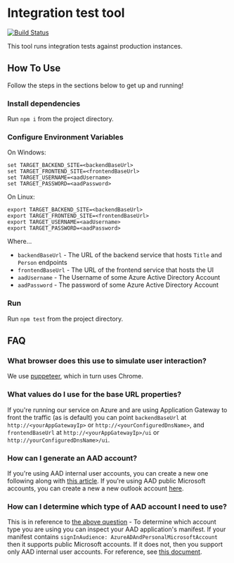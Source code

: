 # Integration test tool

[![Build Status](https://dev.azure.com/csebostoncrew/ProjectJackson/_apis/build/status/ProjectJackson-IntegrationTestTool-Github?branchName=master)](https://dev.azure.com/csebostoncrew/ProjectJackson/_build/latest?definitionId=29&branchName=master)

This tool runs integration tests against production instances.

## How To Use

Follow the steps in the sections below to get up and running!

### Install dependencies

Run `npm i` from the project directory.

### Configure Environment Variables

On Windows:

```
set TARGET_BACKEND_SITE=<backendBaseUrl>
set TARGET_FRONTEND_SITE=<frontendBaseUrl>
set TARGET_USERNAME=<aadUsername>
set TARGET_PASSWORD=<aadPassword>
```

On Linux:

```
export TARGET_BACKEND_SITE=<backendBaseUrl>
export TARGET_FRONTEND_SITE=<frontendBaseUrl>
export TARGET_USERNAME=<aadUsername>
export TARGET_PASSWORD=<aadPassword>
```

Where...

+ `backendBaseUrl` - The URL of the backend service that hosts `Title` and `Person` endpoints
+ `frontendBaseUrl` - The URL of the frontend service that hosts the UI
+ `aadUsername` - The Username of some Azure Active Directory Account
+ `aadPassword` - The password of some Azure Active Directory Account

### Run

Run `npm test` from the project directory.

## FAQ

### What browser does this use to simulate user interaction?

We use [puppeteer](https://github.com/GoogleChrome/puppeteer), which in turn uses Chrome.

### What values do I use for the base URL properties?

If you're running our service on Azure and are using Application Gateway to front the traffic (as is default) you can point `backendBaseUrl` at `http://<yourAppGatewayIp>` or `http://<yourConfiguredDnsName>`, and `frontendBaseUrl` at `http://<yourAppGatewayIp>/ui` or `http://yourConfiguredDnsName>/ui`.

### How can I generate an AAD account?

If you're using AAD internal user accounts, you can create a new one following along with [this article](https://docs.microsoft.com/en-us/azure/active-directory/fundamentals/add-users-azure-active-directory). If you're using AAD public Microsoft accounts, you can create a new a new outlook account [here](https://outlook.com).

### How can I determine which type of AAD account I need to use?

This is in reference to [the above question](#how-can-i-generate-an-aad-account) - To determine which account type you are using you can inspect your AAD application's manifest. If your manifest contains `signInAudience: AzureADAndPersonalMicrosoftAccount` then it supports public Microsoft accounts. If it does not, then you support only AAD internal user accounts. For reference, see [this document](https://docs.microsoft.com/en-us/azure/active-directory/develop/reference-app-manifest).
